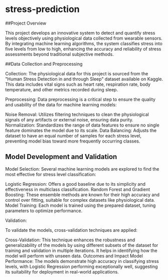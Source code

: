 # stress-prediction

##Project Overview

This project develops an innovative system to detect and quantify stress levels objectively using physiological data collected from wearable sensors. By integrating machine learning algorithms, the system classifies stress into five levels from low to high, enhancing the accuracy and reliability of stress assessments beyond traditional subjective methods.

##Data Collection and Preprocessing

Collection:
The physiological data for this project is sourced from the "Human Stress Detection in and through Sleep" dataset available on Kaggle. This data includes vital signs such as heart rate, respiration rate, body temperature, and other metrics recorded during sleep.

Preprocessing:
Data preprocessing is a critical step to ensure the quality and usability of the data for machine learning models:

Noise Removal: Utilizes filtering techniques to clean the physiological signals of any artifacts or external noise, ensuring data purity.
Normalization: Standardizes the range of data features to ensure no single feature dominates the model due to its scale.
Data Balancing: Adjusts the dataset to have an equal number of samples for each stress level, preventing model bias toward more frequently occurring classes.


## Model Development and Validation

Model Selection:
Several machine learning models are explored to find the most effective for stress level classification:

Logistic Regression: Offers a good baseline due to its simplicity and effectiveness in multiclass classification.
Random Forest and Gradient Boosting: These ensemble methods are known for their high accuracy and control over fitting, suitable for complex datasets like physiological data.
Model Training: Each model is trained using the prepared dataset, tuning parameters to optimize performance.

Validation:

To validate the models, cross-validation techniques are applied:

Cross-Validation: This technique enhances the robustness and generalizability of the models by using different subsets of the dataset for training and validation in multiple iterations. It helps in identifying how the model will perform with unseen data.
Outcomes and Impact
Model Performance:
The models demonstrate high accuracy in classifying stress levels, with Logistic Regression performing exceptionally well, suggesting its suitability for deployment in real-world applications.



